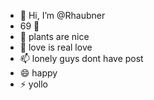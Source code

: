 - 👋 Hi, I’m @Rhaubner
- 69 👀 
- 🌱 plants are nice
- 💞️ love is real love
- 📫 lonely guys dont have post
- 😄 happy
- ⚡ yollo

<!---
Rhaubner/Rhaubner is a ✨ special ✨ repository because its `README.md` (this file) appears on your GitHub profile.
You can click the Preview link to take a look at your changes.
--->
